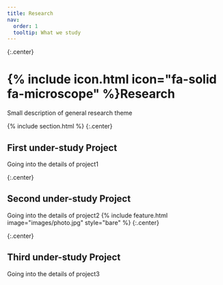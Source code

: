 ```yaml
---
title: Research
nav:
  order: 1
  tooltip: What we study
---
```

{:.center}
# {% include icon.html icon="fa-solid fa-microscope" %}Research
Small description of general research theme



{% include section.html %}
{:.center}
## First under-study Project
Going into the details of project1



{:.center}
## Second under-study Project
Going into the details of project2
{%
  include feature.html
  image="images/photo.jpg"
  style="bare"
%}
{:.center}



{:.center}
## Third under-study Project
Going into the details of project3

